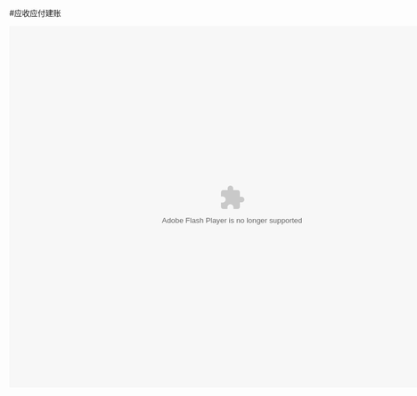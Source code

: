 #应收应付建账

<embed src="http://resource.3cwdb.com/kailong-donghua/建帐-应收应付.swf" width="800" height="650"  pluginspage="http://www.macromedia.com/go/getflashplayer" 
type="application/x-shockwave-flash" ></embed>

